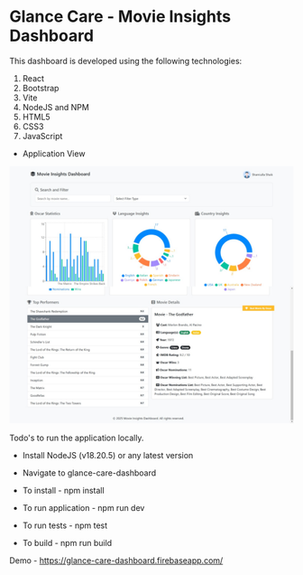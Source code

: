 # Glance Care - Movie Insights Dashboard

This dashboard is developed using the following technologies:

1. React
2. Bootstrap
3. Vite
4. NodeJS and NPM
5. HTML5
6. CSS3
7. JavaScript

- Application View

![Image Description](https://github.com/samiullahfx/glance-care-dashboard/blob/main/src/assets/movie-insigths.dashboard.png)

Todo's to run the application locally.

 - Install NodeJS (v18.20.5) or any latest version

 - Navigate to glance-care-dashboard 

 - To install - npm install

- To run application - npm run dev

- To run tests - npm test

- To build - npm run build 

Demo - https://glance-care-dashboard.firebaseapp.com/